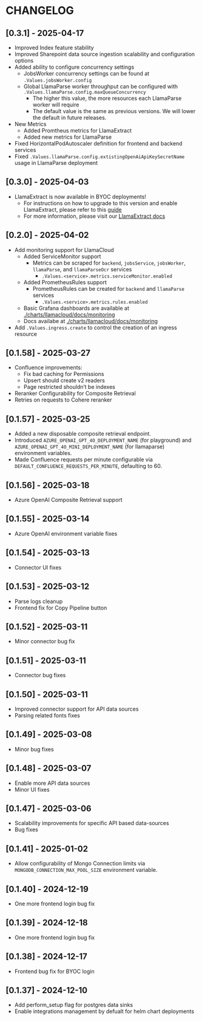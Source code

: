 # CHANGELOG

## [0.3.1] - 2025-04-17

- Improved Index feature stability
- Improved Sharepoint data source ingestion scalability and configuration options
- Added ability to configure concurrency settings
    - JobsWorker concurrency settings can be found at `.Values.jobsWorker.config`
    - Global LlamaParse worker throughput can be configured with `.Values.llamaParse.config.maxQueueConcurrency`
        - The higher this value, the more resources each LlamaParse worker will require
        - The default value is the same as previous versions. We will lower the default in future releases.
- New Metrics
    - Added Promtheus metrics for LlamaExtract
    - Added new metrics for LlamaParse
- Fixed HorizontalPodAutoscaler definition for frontend and backend services
- Fixed `.Values.llamaParse.config.extistingOpenAiApiKeySecretName` usage in LlamaParse deployment

## [0.3.0] - 2025-04-03

- LlamaExtract is now available in BYOC deployments!
    - For instructions on how to upgrade to this version and enable LlamaExtract, please refer to this [guide](docs/llamaextract.md)
    - For more information, please visit our [LlamaExtract docs](https://docs.cloud.llamaindex.ai/llamaextract/getting_started)

## [0.2.0] - 2025-04-02

- Add monitoring support for LlamaCloud
    - Added ServiceMonitor support
        - Metrics can be scraped for `backend`, `jobsService`, `jobsWorker`, `llamaParse`, and `llamaParseOcr` services
            - `.Values.<service>.metrics.serviceMonitor.enabled`
    - Added PrometheusRules support
        - PrometheusRules can be created for `backend` and `llamaParse` services
            - `.Values.<service>.metrics.rules.enabled`
    - Basic Grafana dashboards are available at [./charts/llamacloud/docs/monitoring](docs/monitoring)
    - Docs availabe at [./charts/llamacloud/docs/monitoring](docs/monitoring)
- Add `.Values.ingress.create` to control the creation of an ingress resource

## [0.1.58] - 2025-03-27

- Confluence improvements:
    - Fix bad caching for Permissions
    - Upsert should create v2 readers
    - Page restricted shouldn’t be indexes
- Reranker Configurability for Composite Retrieval
- Retries on requests to Cohere reranker

## [0.1.57] - 2025-03-25

- Added a new disposable composite retrieval endpoint.
- Introduced `AZURE_OPENAI_GPT_4O_DEPLOYMENT_NAME` (for playground) and `AZURE_OPENAI_GPT_4O_MINI_DEPLOYMENT_NAME` (for llamaparse) environment variables.
- Made Confluence requests per minute configurable via `DEFAULT_CONFLUENCE_REQUESTS_PER_MINUTE`, defaulting to 60.

## [0.1.56] - 2025-03-18

- Azure OpenAI Composite Retrieval support

## [0.1.55] - 2025-03-14

- Azure OpenAI environment variable fixes

## [0.1.54] - 2025-03-13

- Connector UI fixes

## [0.1.53] - 2025-03-12

- Parse logs cleanup
- Frontend fix for Copy Pipeline button

## [0.1.52] - 2025-03-11

- Minor connector bug fix

## [0.1.51] - 2025-03-11

- Connector bug fixes

## [0.1.50] - 2025-03-11

- Improved connector support for API data sources
- Parsing related fonts fixes

## [0.1.49] - 2025-03-08

- Minor bug fixes

## [0.1.48] - 2025-03-07

- Enable more API data sources
- Minor UI fixes

## [0.1.47] - 2025-03-06

- Scalability improvements for specific API based data-sources
- Bug fixes

## [0.1.41] - 2025-01-02

- Allow configurability of Mongo Connection limits via `MONGODB_CONNECTION_MAX_POOL_SIZE` environment variable.

## [0.1.40] - 2024-12-19

- One more frontend login bug fix

## [0.1.39] - 2024-12-18

- One more frontend login bug fix

## [0.1.38] - 2024-12-17

- Frontend bug fix for BYOC login

## [0.1.37] - 2024-12-10

- Add perform_setup flag for postgres data sinks
- Enable integrations management by defualt for helm chart deployments
